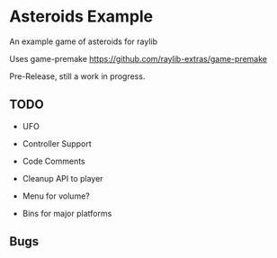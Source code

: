 # Asteroids Example
An example game of asteroids for raylib

Uses game-premake
https://github.com/raylib-extras/game-premake


Pre-Release, still a work in progress.

## TODO
* UFO
* Controller Support

* Code Comments
* Cleanup API to player

* Menu for volume?
* Bins for major platforms

## Bugs